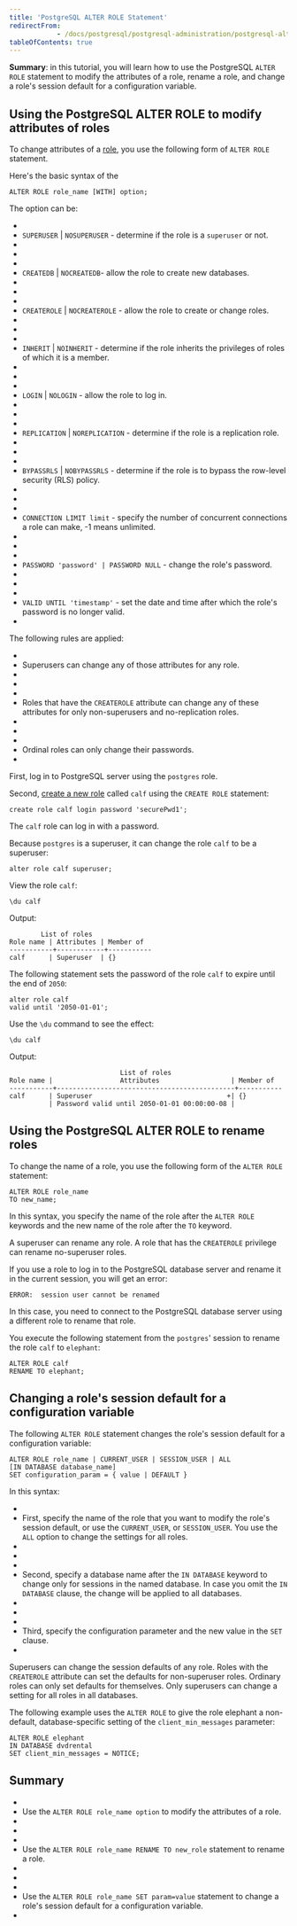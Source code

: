 ```yaml
---
title: 'PostgreSQL ALTER ROLE Statement'
redirectFrom: 
            - /docs/postgresql/postgresql-administration/postgresql-alter-role/
tableOfContents: true
---
```



**Summary**: in this tutorial, you will learn how to use the PostgreSQL `ALTER ROLE` statement to modify the attributes of a role, rename a role, and change a role's session default for a configuration variable.





## Using the PostgreSQL ALTER ROLE to modify attributes of roles





To change attributes of a [role](https://www.postgresqltutorial.com/postgresql-administration/postgresql-roles/), you use the following form of `ALTER ROLE` statement.





Here's the basic syntax of the





```
ALTER ROLE role_name [WITH] option;
```





The option can be:





- 
- `SUPERUSER` | `NOSUPERUSER` - determine if the role is a `superuser` or not.
- 
-
- 
- `CREATEDB` | `NOCREATEDB`- allow the role to create new databases.
- 
-
- 
- `CREATEROLE` | `NOCREATEROLE` - allow the role to create or change roles.
- 
-
- 
- `INHERIT` | `NOINHERIT` - determine if the role inherits the privileges of roles of which it is a member.
- 
-
- 
- `LOGIN` | `NOLOGIN` - allow the role to log in.
- 
-
- 
- `REPLICATION` | `NOREPLICATION` - determine if the role is a replication role.
- 
-
- 
- `BYPASSRLS` | `NOBYPASSRLS` - determine if the role is to bypass the row-level security (RLS) policy.
- 
-
- 
- `CONNECTION LIMIT limit` - specify the number of concurrent connections a role can make, -1 means unlimited.
- 
-
- 
- `PASSWORD 'password' | PASSWORD NULL` - change the role's password.
- 
-
- 
- `VALID UNTIL 'timestamp'` - set the date and time after which the role's password is no longer valid.
- 





The following rules are applied:





- 
- Superusers can change any of those attributes for any role.
- 
-
- 
- Roles that have the `CREATEROLE` attribute can change any of these attributes for only non-superusers and no-replication roles.
- 
-
- 
- Ordinal roles can only change their passwords.
- 





First, log in to PostgreSQL server using the `postgres` role.





Second, [create a new role](https://www.postgresqltutorial.com/postgresql-administration/postgresql-roles/) called `calf` using the `CREATE ROLE` statement:





```
create role calf login password 'securePwd1';
```





The `calf` role can log in with a password.





Because `postgres` is a superuser, it can change the role `calf` to be a superuser:





```
alter role calf superuser;
```





View the role `calf`:





```
\du calf
```





Output:





```
        List of roles
Role name | Attributes | Member of
-----------+------------+-----------
calf      | Superuser  | {}
```





The following statement sets the password of the role `calf` to expire until the end of `2050`:





```
alter role calf
valid until '2050-01-01';
```





Use the `\du` command to see the effect:





```
\du calf
```





Output:





```
                            List of roles
Role name |                 Attributes                  | Member of
-----------+---------------------------------------------+-----------
calf      | Superuser                                  +| {}
          | Password valid until 2050-01-01 00:00:00-08 |
```





## Using the PostgreSQL ALTER ROLE to rename roles





To change the name of a role, you use the following form of the `ALTER ROLE` statement:





```
ALTER ROLE role_name
TO new_name;
```





In this syntax, you specify the name of the role after the `ALTER ROLE` keywords and the new name of the role after the `TO` keyword.





A superuser can rename any role. A role that has the `CREATEROLE` privilege can rename no-superuser roles.





If you use a role to log in to the PostgreSQL database server and rename it in the current session, you will get an error:





```
ERROR:  session user cannot be renamed
```





In this case, you need to connect to the PostgreSQL database server using a different role to rename that role.





You execute the following statement from the `postgres`' session to rename the role `calf` to `elephant`:





```
ALTER ROLE calf
RENAME TO elephant;
```





## Changing a role's session default for a configuration variable





The following `ALTER ROLE` statement changes the role's session default for a configuration variable:





```
ALTER ROLE role_name | CURRENT_USER | SESSION_USER | ALL
[IN DATABASE database_name]
SET configuration_param = { value | DEFAULT }
```





In this syntax:





- 
- First, specify the name of the role that you want to modify the role's session default, or use the `CURRENT_USER`, or `SESSION_USER`. You use the `ALL` option to change the settings for all roles.
- 
-
- 
- Second, specify a database name after the `IN DATABASE` keyword to change only for sessions in the named database. In case you omit the `IN DATABASE` clause, the change will be applied to all databases.
- 
-
- 
- Third, specify the configuration parameter and the new value in the `SET` clause.
- 





Superusers can change the session defaults of any role. Roles with the `CREATEROLE` attribute can set the defaults for non-superuser roles. Ordinary roles can only set defaults for themselves. Only superusers can change a setting for all roles in all databases.





The following example uses the `ALTER ROLE` to give the role elephant a non-default, database-specific setting of the `client_min_messages` parameter:





```
ALTER ROLE elephant
IN DATABASE dvdrental
SET client_min_messages = NOTICE;
```





## Summary





- 
- Use the `ALTER ROLE role_name option` to modify the attributes of a role.
- 
-
- 
- Use the `ALTER ROLE role_name RENAME TO new_role` statement to rename a role.
- 
-
- 
- Use the `ALTER ROLE role_name SET param=value` statement to change a role's session default for a configuration variable.
- 


